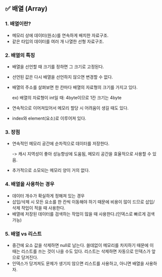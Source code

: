 ## ✅ 배열 (Array)

### 1. 배열이란?

- 메모리 상에 데이터(원소)를 연속하게 배치한 자료구조.
- 같은 타입의 데이터를 여러 개 나열한 선형 자료구조.

### 2. 배열의 특징

- 배열을 선언할 때 크기를 정하면 그 크기로 고정된다.
- 선언된 값은 다시 배열을 선언하지 않으면 변경할 수 없다.
- 배열의 주소를 살펴보면 한 칸마다 배열의 자료형의 크기를 가지고 있다.

  ex) 배열의 자료형이 int일 때: 4byte이므로 1칸 크기는 4byte
- 연속적으로 이어져있어서 메모리 할당 시 어려움이 생길 때도 있다.
- index와 element(요소)로 이루어져 있다.

### 3. 장점

- 연속적인 메모리 공간에 순차적으로 데이터를 저장한다.

  -> 캐시 지역성이 좋아 성능향상에 도움됨, 메모리 공간을 효율적으로 사용할 수 있음.
- 추가적으로 소모되는 메모리 양이 거의 없다.

### 4. 배열을 사용하는 경우

- 데이터 개수가 확실하게 정해져 있는 경우
- 삽입/삭제 시 모든 요소를 한 칸씩 이동해야 하기 때문에 비용이 많이 드므로 삽입/삭제 작업이 적을 때 사용한다.
- 배열에 저장된 데이터를 검색하는 작업이 많을 때 사용한다.(인덱스로 빠르게 검색 가능)

### 5. 배열 vs 리스트

- 중간에 요소 값을 삭제하면 null로 남는다. 쓸데없이 메모리를 차지하기 때문에 이 때는 리스트를 쓰는 것이 나을 수도 있다. 리스트는 삭제하면 자동으로 인덱스가 앞으로 당겨진다.
- 인덱스가 당겨져도 문제가 생기지 않으면 리스트를 사용하고, 아니면 배열을 사용하자.
